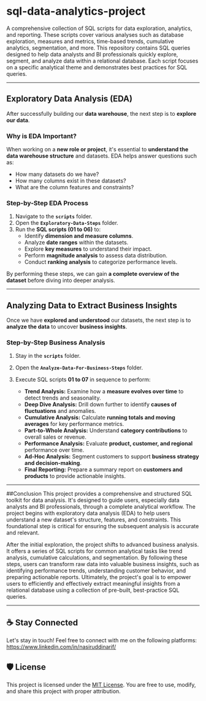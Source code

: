 # sql-data-analytics-project
A comprehensive collection of SQL scripts for data exploration, analytics, and reporting. These scripts cover various analyses such as database exploration, measures and metrics, time-based trends, cumulative analytics, segmentation, and more.
This repository contains SQL queries designed to help data analysts and BI professionals quickly explore, segment, and analyze data within a relational database. Each script focuses on a specific analytical theme and demonstrates best practices for SQL queries.

---

## **Exploratory Data Analysis (EDA)**  
After successfully building our **data warehouse**, the next step is to **explore our data**.  

### **Why is EDA Important?**  
When working on a **new role or project**, it's essential to **understand the data warehouse structure** and datasets. EDA helps answer questions such as:
- How many datasets do we have?
- How many columns exist in these datasets?
- What are the column features and constraints?

### **Step-by-Step EDA Process**  
1. Navigate to the **`scripts`** folder.
2. Open the **`Exploratory-Data-Steps`** folder.
3. Run the **SQL scripts (01 to 06)** to:
   - Identify **dimension and measure columns**.
   - Analyze **date ranges** within the datasets.
   - Explore **key measures** to understand their impact.
   - Perform **magnitude analysis** to assess data distribution.
   - Conduct **ranking analysis** to categorize performance levels.

By performing these steps, we can gain **a complete overview of the dataset** before diving into deeper analysis.

---

## **Analyzing Data to Extract Business Insights**  
Once we have **explored and understood** our datasets, the next step is to **analyze the data** to uncover **business insights**.

### **Step-by-Step Business Analysis**  
1. Stay in the **`scripts`** folder.
2. Open the **`Analyze-Data-For-Business-Steps`** folder.
3. Execute SQL scripts **01 to 07** in sequence to perform:
   
   - **Trend Analysis:** Examine how a **measure evolves over time** to detect trends and seasonality.
   - **Deep Dive Analysis:** Drill down further to identify **causes of fluctuations** and anomalies.
   - **Cumulative Analysis:** Calculate **running totals and moving averages** for key performance metrics.
   - **Part-to-Whole Analysis:** Understand **category contributions** to overall sales or revenue.
   - **Performance Analysis:** Evaluate **product, customer, and regional** performance over time.
   - **Ad-Hoc Analysis:** Segment customers to support **business strategy and decision-making**.
   - **Final Reporting:** Prepare a summary report on **customers and products** to provide actionable insights.

---

##Conclusion
This project provides a comprehensive and structured SQL toolkit for data analysis. It's designed to guide users, especially data analysts and BI professionals, through a complete analytical workflow. The project begins with exploratory data analysis (EDA) to help users understand a new dataset's structure, features, and constraints. This foundational step is critical for ensuring the subsequent analysis is accurate and relevant.

After the initial exploration, the project shifts to advanced business analysis. It offers a series of SQL scripts for common analytical tasks like trend analysis, cumulative calculations, and segmentation. By following these steps, users can transform raw data into valuable business insights, such as identifying performance trends, understanding customer behavior, and preparing actionable reports. Ultimately, the project's goal is to empower users to efficiently and effectively extract meaningful insights from a relational database using a collection of pre-built, best-practice SQL queries.

---

## ☕ Stay Connected

Let's stay in touch! Feel free to connect with me on the following platforms:
https://www.linkedin.com/in/nasiruddinarif/

## 🛡️ License

This project is licensed under the [MIT License](LICENSE). You are free to use, modify, and share this project with proper attribution.
